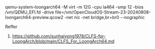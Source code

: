 qemu-system-loongarch64 -M virt -m 12G -cpu la464 -smp 12 -bios /vm/QEMU_EFI.fd -drive file=/vm/OpenCloudOS-Stream-23-20240808-loongarch64-preview.qcow2  -net nic  -net bridge,br=br0  --nographic

Reffer

1.  https://github.com/sunhaiyong1978/CLFS-for-LoongArch/blob/main/CLFS_For_LoongArch64.md